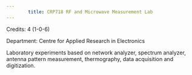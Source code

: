 ```yaml
---
        title: CRP718 RF and Microwave Measurement Lab
---
```

Credits: 4 (1-0-6)

Department: Centre for Applied Research in Electronics

Laboratory experiments based on network analyzer, spectrum analyzer, antenna pattern measurement, thermography, data acquisition and digitization.